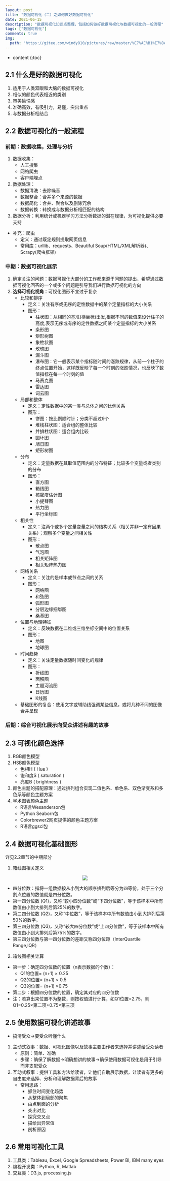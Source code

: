 ```yaml
---
layout: post
title: "数据可视化（二）之如何做好数据可视化"
date: 2021-06-15
description: "数据可视化知识点整理，包括如何做好数据可视化与数据可视化的一般流程"
tags: ["数据可视化"]
comments: true
img:
  path: "https://gitee.com/windy810/pictures/raw/master/%E7%AE%B1%E7%BA%BF%E5%9B%BE.png"
---
```

* content
{:toc}

## 2.1 什么是好的数据可视化

1. 适用于人类双眼和大脑的数据可视化
2. 相似的颜色代表相近的类别
3. 审美愉悦感
4. 准确高效，有吸引力，易懂，突出重点
5. 与数据分析相结合

## 2.2 数据可视化的一般流程

### 前期：数据收集，处理与分析

1. 数据收集：
   * 人工搜集
   * 网络爬虫
   * 客户端埋点
2. 数据处理：
   * 数据清洗：去除噪音
   * 数据整合：合并多个来源的数据
   * 数据简化：合并、聚合以及删除冗余
   * 数据转换：转换成与数据分析相匹配的结构
3. 数据分析：利用统计或机器学习方法分析数据的潜在规律，为可视化提供必要支持
* 补充：爬虫
  * 定义：通过既定规则提取网页信息
  * 常用库：urllib、requests、Beautiful Soup(HTML/XML解析器)、Scrapy(爬虫框架)  

### 中期：数据可视化展示
1. 确定关注的问题：数据可视化大部分的工作都来源于问题的提出，希望通过数据可视化回答的一个或多个问题是引导我们进行数据可视化的方向
2. **选择可视化视角**：可视化图形不宜过于复杂
   * 比较和排序
     * 定义：关注有序或无序的定性数据中的某个定量指标的大小关系
     * 图形：
        * 柱状图：从相同的基准(横坐标)出发,根据不同的数值来设计柱子的高度,表示无序或有序的定性数据之间某个定量指标的大小关系
        * 条形图
        * 矩形树图
        * 象柱状图
        * 玫瑰图
        * 漏斗图
        * 瀑布图：它一般表示某个指标随时间的涨跌规律，从前一个柱子的终点位置开始，这样既反映了每一个时刻的涨跌情况，也反映了数值指标在每一个时刻的值
        * 马赛克图
        * 雷达图
        * 词云图
   * 局部和整体
     * 定义：定性数据中的某一类与总体之间的比例关系
     * 图形：
       * 饼图：按比例顺时针；分类不超过9个
       * 堆栈柱状图：适合组的整体比较
       * 并排柱状图：适合组内比较
       * 圆环图
       * 旭日图
       * 矩形树图
   * 分布
     * 定义：定量数据在其取值范围内的分布特征；比较多个变量或者类别的分布
     * 图形：
       * 直方图
       * 箱线图
       * 核密度估计图
       * 小提琴图
       * 热力图
       * 平行坐标图
   * 相关性
     * 定义：注两个或多个定量变量之间的结构关系（相关并非一定有因果关系）；观察多个变量之间相关性
     * 图形：
       * 散点图
       * 气泡图
       * 相关矩阵图
       * 相关矩阵热力图
   * 网络关系
     * 定义：关注的是样本或节点之间的关系
     * 图形：
       * 网络图
       * 和弦图
       * 弧形图
       * 分层边缘捆绑图
       * 桑基图
   * 位置与地理特征
     * 定义：反映数据在二维或三维坐标空间中的位置关系
     * 图形：
       * 地图
       * 地球图 
   * 时间趋势
     * 定义：关注定量数据随时间变化的规律
     * 图形：
       * 折线图
       * 面积图
       * 主题河流图
       * 日历图
       * K线图
   * 基础图形的复合：使用文字或辅助线强调某些信息，或将几种不同的图像合并呈现

### 后期：综合可视化展示向受众讲述有趣的故事

## 2.3 可视化颜色选择
1. RGB颜色模型
2. HSB颜色模型
   * 色相H ( Hue )
   * 饱和度S ( saturation )
   * 亮度B ( brightness )
3. 颜色主题的搭配原理：通过排列组合实现二值色系、单色系、双色渐变系和多色系等颜色主题方案
4. 学术图表颜色主题
   * R语言Wesanderson包
   * Python Seaborn包
   * Colorbrewer2网页提供的颜色主题方案
   * R语言ggsci包
  
## 2.4 数据可视化基础图形
详见2.2章节的中期部分
1. 箱线图相关定义  
  
<center><img src="https://gitee.com/windy810/pictures/raw/master/%E7%AE%B1%E7%BA%BF%E5%9B%BE.png"></center>  

  * 四分位数：指将一组数据按从小到大的顺序排列后等分为四等份，处于三个分割点位置的数值就是四分位数。
  * 第一四分位数 (Q1)，又称“较小四分位数”或“下四分位数”，等于该样本中所有数值由小到大排列后第25%的数字。
  * 第二四分位数 (Q2)，又称“中位数”，等于该样本中所有数值由小到大排列后第50%的数字。
  * 第三四分位数 (Q3)，又称“较大四分位数”或“上四分位数”，等于该样本中所有数值由小到大排列后第75%的数字。
  * 第三四分位数与第一四分位数的差距又称四分位距（InterQuartile Range,IQR）
2. 箱线图相关计算
  * 第一步：确定四分位数的位置（n表示数据的个数）：
    * Q1的位置= (n+1) × 0.25 
    * Q2的位置= (n+1) × 0.5 
    * Q3的位置= (n+1) ×0.75
  * 第二步：根据四分位数的位置，确定其对应的四分位数
  * 注：若算出来位置不为整数，则按权值进行计算，如Q1位置=2.75，则Q1=0.25×第二项+0.75×第三项

## 2.5 使用数据可视化讲述故事
* 搞清受众->要受众听懂什么

1. 主动式叙事：数据、可视化图像以及故事主要由作者来选择并讲述给受众读者
   * 原则：简单、准确
   * 步骤：确保了解数据->明确想讲的故事->确保使用数据可视化是用于引导而非支配受众
2. 互动式叙事：提供工具和方法给读者，让他们自助展示数据，让读者有更多的自由度来选择、分析和理解数据背后的故事
   * 常用思路：
     *  抓住时间变化趋势
     *  从整体到局部的聚焦
     *  由点到面的分析
     *  突出对比
     *  探究交叉点
     *  描绘出异常值
     *  剖析原因

## 2.6 常用可视化工具
1. 工具类：Tableau, Excel, Google Spreadsheets, Power BI, IBM many eyes
2. 编程开发类：Python, R, Matlab
3. 交互类：D3.js, processing.js
